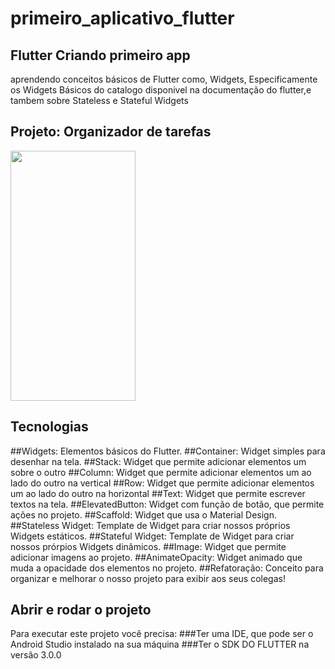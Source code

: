 # primeiro_aplicativo_flutter

<h2>Flutter Criando primeiro app</h2>
<p>aprendendo conceitos básicos de Flutter como, Widgets, Especificamente os Widgets Básicos do catalogo disponivel na documentação do flutter,e tambem sobre Stateless e Stateful Widgets</p>

<h2>Projeto: Organizador de tarefas</h2>

<img src="https://raw.githubusercontent.com/Kakomo/alura_flutter_curso_1/Aula_2/flutter1_gif.gif" width="200" height="400" />

<h2>Tecnologias</h2>
      ##Widgets: Elementos básicos do Flutter.
     ##Container: Widget simples para desenhar na tela.
      ##Stack: Widget que permite adicionar elementos um sobre o outro
      ##Column: Widget que permite adicionar elementos um ao lado do outro na vertical
      ##Row: Widget que permite adicionar elementos um ao lado do outro na horizontal
      ##Text: Widget que permite escrever textos na tela.
      ##ElevatedButton: Widget com função de botão, que permite ações no projeto.
      ##Scaffold: Widget que usa o Material Design.
      ##Stateless Widget: Template de Widget para criar nossos próprios Widgets estáticos.
      ##Stateful Widget: Template de Widget para criar nossos prórpios Widgets dinâmicos.
      ##Image: Widget que permite adicionar imagens ao projeto.
      ##AnimateOpacity: Widget animado que muda a opacidade dos elementos no projeto.
      ##Refatoração: Conceito para organizar e melhorar o nosso projeto para exibir aos seus colegas!

<h2>Abrir e rodar o projeto</h2>
 <p>Para executar este projeto você precisa:
 ###Ter uma IDE, que pode ser o Android Studio instalado na sua máquina
 ###Ter o SDK DO FLUTTER na versão 3.0.0
